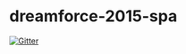 # dreamforce-2015-spa

[![Gitter](https://badges.gitter.im/Join%20Chat.svg)](https://gitter.im/CodeScience/dreamforce-2015-spa?utm_source=badge&utm_medium=badge&utm_campaign=pr-badge&utm_content=badge)